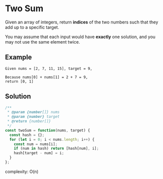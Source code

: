 # Two Sum

Given an array of integers, return **indices** of the two numbers such that they add up to a specific target.

You may assume that each input would have **exactly** one solution, and you may not use the same element twice.

## Example

```
Given nums = [2, 7, 11, 15], target = 9,

Because nums[0] + nums[1] = 2 + 7 = 9,
return [0, 1]
```

## Solution

```javascript
/**
 * @param {number[]} nums
 * @param {number} target
 * @return {number[]}
 */
const twoSum = function(nums, target) {
  const hash = {};
  for (let i = 0; i < nums.length; i++) {
    const num = nums[i];
    if (num in hash) return [hash[num], i];
    hash[target - num] = i;
  }
};
```

complexity: O(n)
